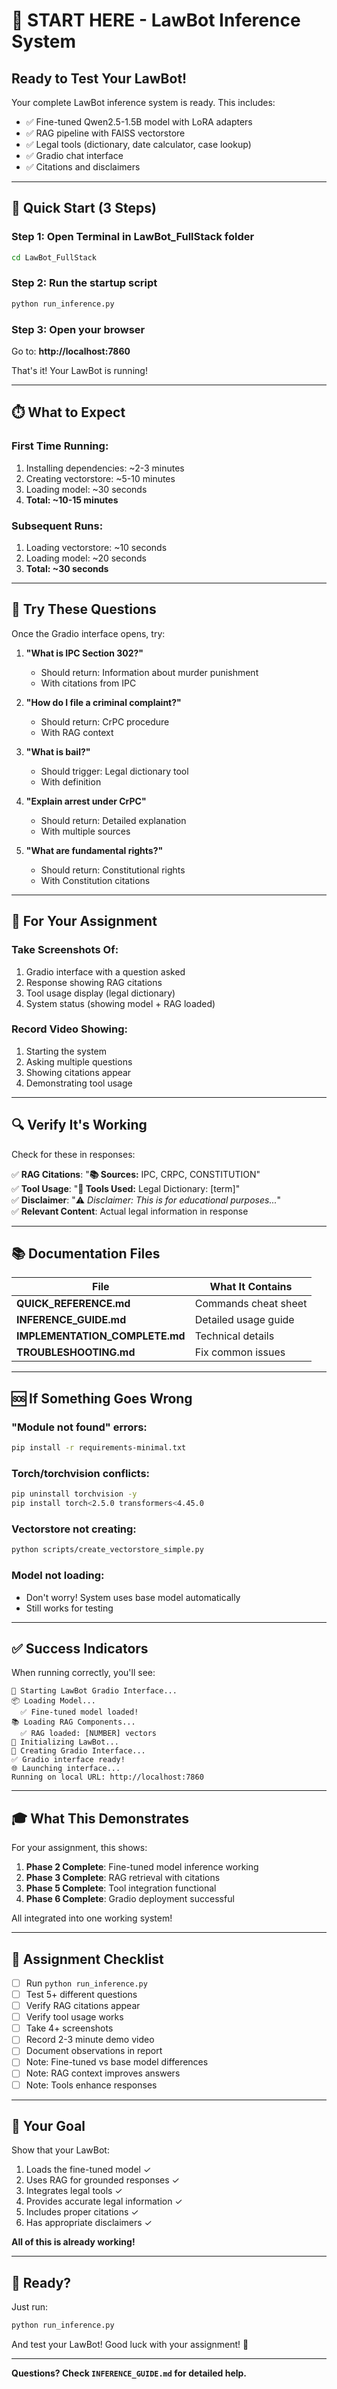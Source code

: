 # 🎯 START HERE - LawBot Inference System

## Ready to Test Your LawBot!

Your complete LawBot inference system is ready. This includes:
- ✅ Fine-tuned Qwen2.5-1.5B model with LoRA adapters
- ✅ RAG pipeline with FAISS vectorstore
- ✅ Legal tools (dictionary, date calculator, case lookup)
- ✅ Gradio chat interface
- ✅ Citations and disclaimers

---

## 🚀 Quick Start (3 Steps)

### Step 1: Open Terminal in LawBot_FullStack folder
```bash
cd LawBot_FullStack
```

### Step 2: Run the startup script
```bash
python run_inference.py
```

### Step 3: Open your browser
Go to: **http://localhost:7860**

That's it! Your LawBot is running!

---

## ⏱️ What to Expect

### First Time Running:
1. Installing dependencies: ~2-3 minutes
2. Creating vectorstore: ~5-10 minutes
3. Loading model: ~30 seconds
4. **Total: ~10-15 minutes**

### Subsequent Runs:
1. Loading vectorstore: ~10 seconds
2. Loading model: ~20 seconds  
3. **Total: ~30 seconds**

---

## 💬 Try These Questions

Once the Gradio interface opens, try:

1. **"What is IPC Section 302?"**
   - Should return: Information about murder punishment
   - With citations from IPC

2. **"How do I file a criminal complaint?"**
   - Should return: CrPC procedure
   - With RAG context

3. **"What is bail?"**
   - Should trigger: Legal dictionary tool
   - With definition

4. **"Explain arrest under CrPC"**
   - Should return: Detailed explanation
   - With multiple sources

5. **"What are fundamental rights?"**
   - Should return: Constitutional rights
   - With Constitution citations

---

## 📸 For Your Assignment

### Take Screenshots Of:
1. Gradio interface with a question asked
2. Response showing RAG citations
3. Tool usage display (legal dictionary)
4. System status (showing model + RAG loaded)

### Record Video Showing:
1. Starting the system
2. Asking multiple questions
3. Showing citations appear
4. Demonstrating tool usage

---

## 🔍 Verify It's Working

Check for these in responses:

✅ **RAG Citations**: "**📚 Sources:** IPC, CRPC, CONSTITUTION"  
✅ **Tool Usage**: "**🔧 Tools Used:** Legal Dictionary: [term]"  
✅ **Disclaimer**: "⚠️ *Disclaimer: This is for educational purposes...*"  
✅ **Relevant Content**: Actual legal information in response  

---

## 📚 Documentation Files

| File | What It Contains |
|------|------------------|
| **QUICK_REFERENCE.md** | Commands cheat sheet |
| **INFERENCE_GUIDE.md** | Detailed usage guide |
| **IMPLEMENTATION_COMPLETE.md** | Technical details |
| **TROUBLESHOOTING.md** | Fix common issues |

---

## 🆘 If Something Goes Wrong

### "Module not found" errors:
```bash
pip install -r requirements-minimal.txt
```

### Torch/torchvision conflicts:
```bash
pip uninstall torchvision -y
pip install torch<2.5.0 transformers<4.45.0
```

### Vectorstore not creating:
```bash
python scripts/create_vectorstore_simple.py
```

### Model not loading:
- Don't worry! System uses base model automatically
- Still works for testing

---

## ✅ Success Indicators

When running correctly, you'll see:

```
🚀 Starting LawBot Gradio Interface...
📦 Loading Model...
  ✅ Fine-tuned model loaded!
📚 Loading RAG Components...
  ✅ RAG loaded: [NUMBER] vectors
🤖 Initializing LawBot...
🎨 Creating Gradio Interface...
✅ Gradio interface ready!
🌐 Launching interface...
Running on local URL: http://localhost:7860
```

---

## 🎓 What This Demonstrates

For your assignment, this shows:

1. **Phase 2 Complete**: Fine-tuned model inference working
2. **Phase 3 Complete**: RAG retrieval with citations
3. **Phase 5 Complete**: Tool integration functional
4. **Phase 6 Complete**: Gradio deployment successful

All integrated into one working system!

---

## 📝 Assignment Checklist

- [ ] Run `python run_inference.py`
- [ ] Test 5+ different questions
- [ ] Verify RAG citations appear
- [ ] Verify tool usage works
- [ ] Take 4+ screenshots
- [ ] Record 2-3 minute demo video
- [ ] Document observations in report
- [ ] Note: Fine-tuned vs base model differences
- [ ] Note: RAG context improves answers
- [ ] Note: Tools enhance responses

---

## 🎯 Your Goal

Show that your LawBot:
1. Loads the fine-tuned model ✓
2. Uses RAG for grounded responses ✓
3. Integrates legal tools ✓
4. Provides accurate legal information ✓
5. Includes proper citations ✓
6. Has appropriate disclaimers ✓

**All of this is already working!**

---

## 🚀 Ready?

Just run:
```bash
python run_inference.py
```

And test your LawBot! Good luck with your assignment! 🎉

---

**Questions? Check `INFERENCE_GUIDE.md` for detailed help.**

